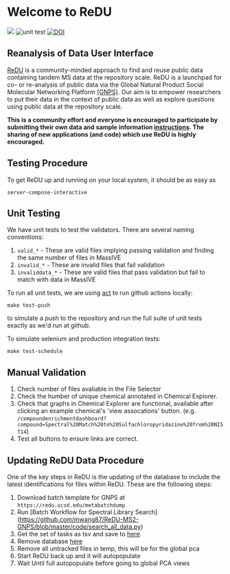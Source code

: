 # Welcome to ReDU

![](https://github.com/mwang87/ReDU-MS2-GNPS/workflows/production-integration/badge.svg)
![unit test](https://github.com/mwang87/ReDU-MS2-GNPS/workflows/unit%20test/badge.svg)
[![DOI](https://zenodo.org/badge/DOI/10.5281/zenodo.3924422.svg)](https://doi.org/10.5281/zenodo.3924422)


## Reanalysis of Data User Interface

[ReDU](https://redu.ucsd.edu/) is a community-minded approach to find and reuse public data containing tandem MS data at the repository scale. ReDU is a launchpad for co- or re-analysis of public data via the Global Natural Product Social Molecular Networking Platform [(GNPS)](https://gnps.ucsd.edu/ProteoSAFe/static/gnps-splash.jsp). Our aim is to empower researchers to put their data in the context of public data as well as explore questions using public data at the repository scale.

**This is a community effort and everyone is encouraged to participate by submitting their own data and sample information [instructions](https://mwang87.github.io/ReDU-MS2-Documentation/HowtoContribute). The sharing of new applications (and code) which use ReDU is highly encouraged.**

## Testing Procedure

To get ReDU up and running on your local system, it should be as easy as

```
server-compose-interactive
```

## Unit Testing

We have unit tests to test the validators. There are several naming conventions:

1. ```valid_*``` - These are valid files implying passing validation and finding the same number of files in MassIVE
1. ```invalid_*``` - These are invalid files that fail validation
1. ```invaliddata_*``` - These are valid files that pass validation but fail to match with data in MassIVE

To run all unit tests, we are using [act](https://github.com/nektos/act) to run github actions locally:

```make test-push```

to simulate a push to the repository and run the full suite of unit tests exactly as we'd run at github. 

To simulate selenium and production integration tests:

```make test-schedule```

## Manual Validation

1. Check number of files avaliable in the File Selector
1. Check the humber of unique chemical annotated in Chemical Explorer.
1. Check that graphs in Chemical Explorer are functional, available after clicking an example chemical's 'view assocations' button. (e.g. ```/compoundenrichmentdashboard?compound=Spectral%20Match%20to%20Sulfachloropyridazine%20from%20NIST14```)
1. Test all buttons to ensure links are correct.


## Updating ReDU Data Procedure

One of the key steps in ReDU is the updating of the database to include the latest identifications for files within ReDU. These are the following steps:

1. Download batch template for GNPS at ```https://redu.ucsd.edu/metabatchdump```
1. Run [Batch Workflow for Spectral Library Search] (https://github.com/mwang87/ReDU-MS2-GNPS/blob/master/code/search_all_data.py)
1. Get the set of tasks as tsv and save to [here](https://github.com/mwang87/ReDU-MS2-GNPS/blob/master/database/global_tasks.tsv). 
1. Remove database [here](https://github.com/mwang87/ReDU-MS2-GNPS/tree/master/database)
1. Remove all untracked files in temp, this will be for the global pca
1. Start ReDU back up and it will autopopulate
1. Wait Until full autopopulate before going to global PCA views

